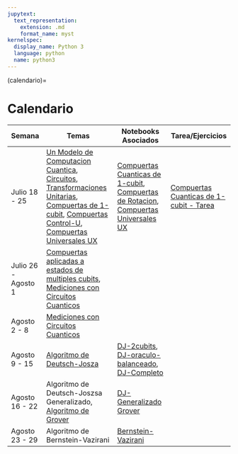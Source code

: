 ```yaml
---
jupytext:
  text_representation:
    extension: .md
    format_name: myst
kernelspec:
  display_name: Python 3
  language: python
  name: python3
---
```


(calendario)=

# Calendario

| Semana          | Temas       |   Notebooks Asociados   |   Tarea/Ejercicios |
| ---             | ----------- |  ---------------------- | -----------------  |
| Julio 18 - 25   |[Un Modelo de Computacion Cuantica](./circuitos_cuanticos.md), [Circuitos](./circuitos_cuanticos/circuitos.md), [Transformaciones Unitarias](./circuitos_cuanticos/transformaciones.md), [Compuertas de 1-cubit](./circuitos_cuanticos/un_cubit.md), [Compuertas Control-U](./circuitos_cuanticos/compuertas_control.md), [Compuertas Universales UX](./circuitos_cuanticos/compuertas_universales.md) | [Compuertas Cuanticas de 1-cubit](https://github.com/delgadoandrea/NotebooksIntroALaQC/blob/main/Compuertasde1-Cubit_2.ipynb), [Compuertas de Rotacion](https://github.com/delgadoandrea/NotebooksIntroALaQC/blob/main/compuertas_rotacion.ipynb), [Compuertas Universales UX](https://github.com/delgadoandrea/NotebooksIntroALaQC/blob/main/compuertas_universales.ipynb)|[Compuertas Cuanticas de 1-cubit - Tarea](https://github.com/delgadoandrea/NotebooksIntroALaQC/blob/main/Compuertasde1-Cubit.ipynb)|
| Julio 26 - Agosto 1 |[Compuertas aplicadas a estados de multiples cubits](./circuitos_cuanticos/cubits_multiples.md), [Mediciones con Circuitos Cuanticos](./circuitos_cuanticos/mediciones_cuanticas.md) |                         |                    |
| Agosto 2 - 8 | [Mediciones con Circuitos Cuanticos](./circuitos_cuanticos/mediciones_cuanticas.md) | | |
| Agosto 9 - 15 | [Algoritmo de Deutsch-Josza](https://www.dropbox.com/s/319e5wlehyurq99/AlgoritmoDeutschJozsa.pdf?dl=0) | [DJ-2cubits](https://github.com/delgadoandrea/NotebooksIntroALaQC/blob/main/Deutsch-Jozsa-2cubits.ipynb), [DJ-oraculo-balanceado](https://github.com/delgadoandrea/NotebooksIntroALaQC/blob/main/Deutsch-Josza-balanceado.ipynb), [DJ-Completo](https://github.com/delgadoandrea/NotebooksIntroALaQC/blob/main/Deutsch-Jozsa-demo.ipynb)| |
| Agosto 16 - 22 | Algoritmo de Deutsch-Joszsa Generalizado, [Algoritmo de Grover](https://www.dropbox.com/s/igw7966cjtojcxx/AlgoritmodeGrover.pdf?dl=0) | [DJ-Generalizado](https://github.com/delgadoandrea/NotebooksIntroALaQC/blob/main/Deutsch-Joszsa-alternativo.ipynb) [Grover](https://github.com/delgadoandrea/NotebooksIntroALaQC/blob/main/Grovers-demo.ipynb)| | 
| Agosto 23 - 29 | Algoritmo de Bernstein-Vazirani | [Bernstein-Vazirani](https://github.com/delgadoandrea/NotebooksIntroALaQC/blob/main/Bernstein-Vazirani-Algorithm.ipynb) | |
